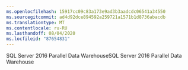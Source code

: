 ```yaml
---
ms.openlocfilehash: 15917cc09c83a173e9ad3b3aadcdc06541a34550
ms.sourcegitcommit: ad4d92dce894592a259721a1571b1d8736abacdb
ms.translationtype: MT
ms.contentlocale: ru-RU
ms.lasthandoff: 08/04/2020
ms.locfileid: "87654831"
---
```

 <span data-ttu-id="49dbe-101">SQL Server 2016 Parallel Data Warehouse</span><span class="sxs-lookup"><span data-stu-id="49dbe-101">SQL Server 2016 Parallel Data Warehouse</span></span> 